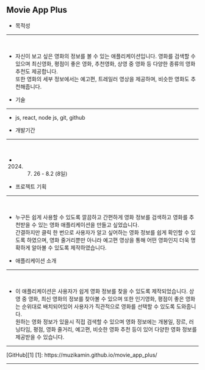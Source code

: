 ## Movie App Plus

- 목적성
<hr/>
<br>

* 자신이 보고 싶은 영화의 정보를 볼 수 있는 애플리케이션입니다. 영화를 검색할 수 있으며 최신영화, 평점이 좋은 영화, 추천영화, 상영 중 영화 등 다양한 종류의 영화 추천도 제공합니다.<br>
  또한 영화의 세부 정보에서는 예고편, 트레일러 영상을 제공하며, 비슷한 영화도 추천해줍니다.
  <br>

- 기술
<hr/>

* js, react, node js, git, github

- 개발기간
<hr/>
<br>

* 2024. 7. 26 - 8.2 (8일)
           <br>

- 프로젝트 기획
<hr/>
<br>

* 누구든 쉽게 사용할 수 있도록 깔끔하고 간편하게 영화 정보를 검색하고 영화를 추천받을 수 있는 영화 애플리케이션을 만들고 싶었습니다.<br>
  간결하지만 클릭 한 번으로 사용자가 알고 싶어하는 영화 정보를 쉽게 확인할 수 있도록 하였으며, 영화 줄거리뿐만 아니라 예고편 영상을 통해 어떤 영화인지 더욱 명확하게 알아볼 수 있도록 제작하였습니다.
  <br>

- 애플리케이션 소개
<hr/>
<br>

* 이 애플리케이션은 사용자가 쉽게 영화 정보를 찾을 수 있도록 제작되었습니다. 상영 중 영화, 최신 영화의 정보를 찾아볼 수 있으며 또한 인기영화, 평점이 좋은 영화는 순위대로 배치되어있어 사용자가 직관적으로 영화를 선택할 수 있도록 도와줍니다.<br>
원하는 영화 정보가 있을시 직접 검색할 수 있으며 영화 정보에는 개봉일, 장르, 러닝타임, 평점, 영화 줄거리, 예고편, 비슷한 영화 추천 등이 있어 다양한 영화 정보를 제공받을 수 있습니다.
<hr/>
[GitHub][1]
[1]: https://muzikamin.github.io/movie_app_plus/
<hr/>
